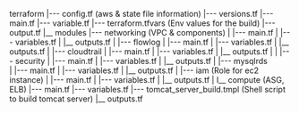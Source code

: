 terraform
|--- config.tf     (aws & state file information) 
|--- versions.tf
|--- main.tf
|--- variable.tf
|--- terraform.tfvars    (Env values for the build)
|--- output.tf 
|__ modules
	|--- networking		(VPC & components)
	|	|--- main.tf
	|	|--- variables.tf
	|	|__ outputs.tf
	|
	|--- flowlog
	|	|--- main.tf
	|	|--- variables.tf
	|	|__ outputs.tf
	|
            |--- cloudtrail
	|	|--- main.tf
	|	|--- variables.tf
	|	|__ outputs.tf
	|
	|
            |--- security
	|	|--- main.tf
	|	|--- variables.tf
	|	|__ outputs.tf
	|
	|--- mysqlrds		
	|	|--- main.tf
	|	|--- variables.tf
	|	|__ outputs.tf
	|
            |--- iam			(Role for ec2 instance)
	|	|--- main.tf
	|	|--- variables.tf
	|	|__ outputs.tf
	|
	I__ compute		(ASG, ELB)
		|--- main.tf
		|--- variables.tf
		|--- tomcat_server_build.tmpl   (Shell script to build tomcat server)
		|__ outputs.tf

